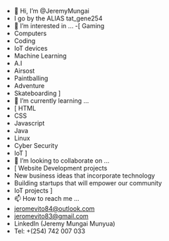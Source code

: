 - 👋 Hi, I’m @JeremyMungai
- I go by the ALIAS tat_gene254
- 👀 I’m interested in ...
-[ Gaming
- Computers
- Coding
- IoT devices
- Machine Learning
- A.I
- Airsost
- Paintballing
- Adventure
- Skateboarding ]
- 🌱 I’m currently learning ...
- [ HTML
- CSS
- Javascript
- Java
- Linux
- Cyber Security
- IoT ]
- 💞️ I’m looking to collaborate on ...
- [ Website Development projects
- New business ideas that incorporate technology
- Building startups that will empower our community
- IoT projects ]
- 📫 How to reach me ...
- jeromevito84@outlook.com
- jeromevito83@gmail.com
- LinkedIn (Jeremy Mungai Munyua)
- Tel: +(254) 742 007 033

<!---
Gene007-root/Gene007-root is a ✨ special ✨ repository because its `README.md` (this file) appears on your GitHub profile.
You can click the Preview link to take a look at your changes.
--->
